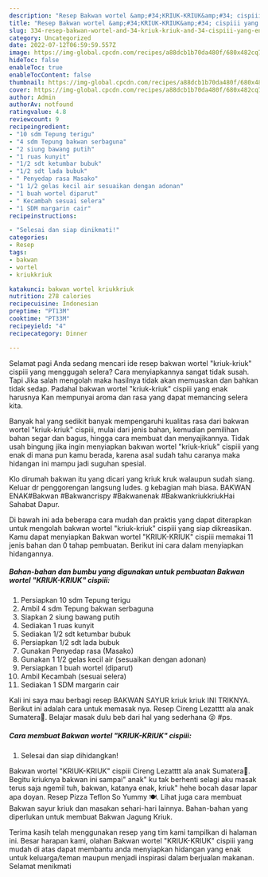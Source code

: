 ```yaml
---
description: "Resep Bakwan wortel &amp;#34;KRIUK-KRIUK&amp;#34; cispiii yang Enak Banget, Buat Buka Puasa Menggugah Selera"
title: "Resep Bakwan wortel &amp;#34;KRIUK-KRIUK&amp;#34; cispiii yang Enak Banget, Buat Buka Puasa Menggugah Selera"
slug: 334-resep-bakwan-wortel-and-34-kriuk-kriuk-and-34-cispiii-yang-enak-banget-buat-buka-puasa-menggugah-selera
category: Uncategorized
date: 2022-07-12T06:59:59.557Z
image: https://img-global.cpcdn.com/recipes/a88dcb1b70da480f/680x482cq70/bakwan-wortel-kriuk-kriuk-cispiii-foto-resep-utama.jpg
hideToc: false
enableToc: true
enableTocContent: false
thumbnail: https://img-global.cpcdn.com/recipes/a88dcb1b70da480f/680x482cq70/bakwan-wortel-kriuk-kriuk-cispiii-foto-resep-utama.jpg
cover: https://img-global.cpcdn.com/recipes/a88dcb1b70da480f/680x482cq70/bakwan-wortel-kriuk-kriuk-cispiii-foto-resep-utama.jpg
author: Admin
authorAv: notfound
ratingvalue: 4.8
reviewcount: 9
recipeingredient:
- "10 sdm Tepung terigu"
- "4 sdm Tepung bakwan serbaguna"
- "2 siung bawang putih"
- "1 ruas kunyit"
- "1/2 sdt ketumbar bubuk"
- "1/2 sdt lada bubuk"
- " Penyedap rasa Masako"
- "1 1/2 gelas kecil air sesuaikan dengan adonan"
- "1 buah wortel diparut"
- " Kecambah sesuai selera"
- "1 SDM margarin cair"
recipeinstructions:

- "Selesai dan siap dinikmati!"
categories:
- Resep
tags:
- bakwan
- wortel
- kriukkriuk

katakunci: bakwan wortel kriukkriuk 
nutrition: 278 calories
recipecuisine: Indonesian
preptime: "PT13M"
cooktime: "PT33M"
recipeyield: "4"
recipecategory: Dinner

---
```



Selamat pagi Anda sedang mencari ide resep bakwan wortel &#34;kriuk-kriuk&#34; cispiii yang menggugah selera? Cara menyiapkannya sangat tidak susah. Tapi Jika salah mengolah maka hasilnya tidak akan memuaskan dan bahkan tidak sedap. Padahal bakwan wortel &#34;kriuk-kriuk&#34; cispiii yang enak harusnya Kan mempunyai aroma dan rasa yang dapat memancing selera kita.


Banyak hal yang sedikit banyak mempengaruhi kualitas rasa dari bakwan wortel &#34;kriuk-kriuk&#34; cispiii, mulai dari jenis bahan, kemudian pemilihan bahan segar dan bagus, hingga cara membuat dan menyajikannya. Tidak usah bingung jika ingin menyiapkan bakwan wortel &#34;kriuk-kriuk&#34; cispiii yang enak di mana pun kamu berada, karena asal sudah tahu caranya maka hidangan ini mampu jadi suguhan spesial.

Klo dirumah bakwan itu yang dicari yang kriuk kruk walaupun sudah siang. Keluar dr penggorengan langsung ludes. g kebagian mah biasa. BAKWAN ENAK#Bakwan #Bakwancrispy #Bakwanenak #BakwankriukkriukHai Sahabat Dapur.


Di bawah ini ada beberapa cara mudah dan praktis yang dapat diterapkan untuk mengolah bakwan wortel &#34;kriuk-kriuk&#34; cispiii yang siap dikreasikan. Kamu dapat menyiapkan Bakwan wortel &#34;KRIUK-KRIUK&#34; cispiii memakai 11 jenis bahan dan 0 tahap pembuatan. Berikut ini cara dalam menyiapkan hidangannya.

<!--inarticleads1-->

##### Bahan-bahan dan bumbu yang digunakan untuk pembuatan Bakwan wortel &#34;KRIUK-KRIUK&#34; cispiii:

1. Persiapkan 10 sdm Tepung terigu
1. Ambil 4 sdm Tepung bakwan serbaguna
1. Siapkan 2 siung bawang putih
1. Sediakan 1 ruas kunyit
1. Sediakan 1/2 sdt ketumbar bubuk
1. Persiapkan 1/2 sdt lada bubuk
1. Gunakan  Penyedap rasa (Masako)
1. Gunakan 1 1/2 gelas kecil air (sesuaikan dengan adonan)
1. Persiapkan 1 buah wortel (diparut)
1. Ambil  Kecambah (sesuai selera)
1. Sediakan 1 SDM margarin cair


Kali ini saya mau berbagi resep BAKWAN SAYUR kriuk kriuk INI TRIKNYA. Berikut ini adalah cara untuk memasak nya. Resep Cireng Lezatttt ala anak Sumatera🤤. Belajar masak dulu beb dari hal yang sederhana 😜 #ps. 

<!--inarticleads2-->

##### Cara membuat Bakwan wortel &#34;KRIUK-KRIUK&#34; cispiii:


1. Selesai dan siap dihidangkan!

Bakwan wortel &#34;KRIUK-KRIUK&#34; cispiii Cireng Lezatttt ala anak Sumatera🤤. Begitu kriuknya bakwan ini sampai&#34; anak&#34; ku tak berhenti selagi aku masak terus saja ngemil tuh, bakwan, katanya enak, kriuk&#34; hehe bocah dasar lapar apa doyan. Resep Pizza Teflon So Yummy 🍽️. Lihat juga cara membuat Bakwan sayur kriuk dan masakan sehari-hari lainnya. Bahan-bahan yang diperlukan untuk membuat Bakwan Jagung Kriuk. 

Terima kasih telah menggunakan resep yang tim kami tampilkan di halaman ini. Besar harapan kami, olahan Bakwan wortel &#34;KRIUK-KRIUK&#34; cispiii yang mudah di atas dapat membantu anda menyiapkan hidangan yang enak untuk keluarga/teman maupun menjadi inspirasi dalam berjualan makanan. Selamat menikmati

